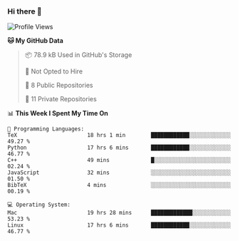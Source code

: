 ### Hi there 👋

<!--
**huayuan4396/huayuan4396** is a ✨ _special_ ✨ repository because its `README.md` (this file) appears on your GitHub profile.

Here are some ideas to get you started:

- 🔭 I’m currently working on ...
- 🌱 I’m currently learning ...
- 👯 I’m looking to collaborate on ...
- 🤔 I’m looking for help with ...
- 💬 Ask me about ...
- 📫 How to reach me: ...
- 😄 Pronouns: ...
- ⚡ Fun fact: ...
-->

<!--START_SECTION:waka-->
![Profile Views](http://img.shields.io/badge/Profile%20Views-0-blue)

**🐱 My GitHub Data** 

> 📦 78.9 kB Used in GitHub's Storage 
 > 
> 🚫 Not Opted to Hire
 > 
> 📜 8 Public Repositories 
 > 
> 🔑 11 Private Repositories 
 > 
📊 **This Week I Spent My Time On** 

```text
💬 Programming Languages: 
TeX                      18 hrs 1 min        ████████████░░░░░░░░░░░░░   49.27 % 
Python                   17 hrs 6 mins       ████████████░░░░░░░░░░░░░   46.77 % 
C++                      49 mins             █░░░░░░░░░░░░░░░░░░░░░░░░   02.24 % 
JavaScript               32 mins             ░░░░░░░░░░░░░░░░░░░░░░░░░   01.50 % 
BibTeX                   4 mins              ░░░░░░░░░░░░░░░░░░░░░░░░░   00.19 % 

💻 Operating System: 
Mac                      19 hrs 28 mins      █████████████░░░░░░░░░░░░   53.23 % 
Linux                    17 hrs 6 mins       ████████████░░░░░░░░░░░░░   46.77 % 
```


<!--END_SECTION:waka-->
